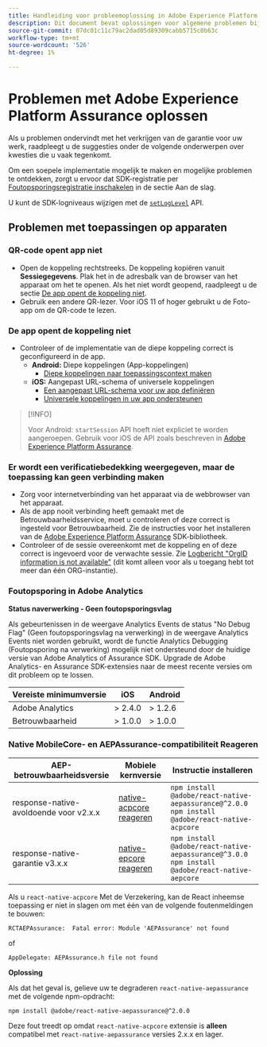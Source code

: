 ```yaml
---
title: Handleiding voor probleemoplossing in Adobe Experience Platform Assurance
description: Dit document bevat oplossingen voor algemene problemen bij het gebruik van Adobe Experience Platform Assurance.
source-git-commit: 07dc01c11c79ac2dad05d89309cabb5715c0b63c
workflow-type: tm+mt
source-wordcount: '526'
ht-degree: 1%

---
```



# Problemen met Adobe Experience Platform Assurance oplossen

Als u problemen ondervindt met het verkrijgen van de garantie voor uw werk, raadpleegt u de suggesties onder de volgende onderwerpen over kwesties die u vaak tegenkomt.

Om een soepele implementatie mogelijk te maken en mogelijke problemen te ontdekken, zorgt u ervoor dat SDK-registratie per [Foutopsporingsregistratie inschakelen](https://developer.adobe.com/client-sdks/documentation/getting-started/enable-debug-logging/) in de sectie Aan de slag.

U kunt de SDK-logniveaus wijzigen met de [`setLogLevel`](https://developer.adobe.com/client-sdks/documentation/mobile-core/api-reference/#setloglevel) API.

## Problemen met toepassingen op apparaten

### QR-code opent app niet

* Open de koppeling rechtstreeks. De koppeling kopiëren vanuit **Sessiegegevens**. Plak het in de adresbalk van de browser van het apparaat om het te openen. Als het niet wordt geopend, raadpleegt u de sectie [De app opent de koppeling niet](#app-does-not-open-link).
* Gebruik een andere QR-lezer. Voor iOS 11 of hoger gebruikt u de Foto-app om de QR-code te lezen.

### De app opent de koppeling niet

* Controleer of de implementatie van de diepe koppeling correct is geconfigureerd in de app.
   * **Android:** Diepe koppelingen (App-koppelingen)
      * [Diepe koppelingen naar toepassingscontext maken](https://developer.android.com/training/app-links/deep-linking)
   * **iOS:** Aangepast URL-schema of universele koppelingen
      * [Een aangepast URL-schema voor uw app definiëren](https://developer.apple.com/documentation/uikit/inter-process_communication/allowing_apps_and_websites_to_link_to_your_content/defining_a_custom_url_scheme_for_your_app)
      * [Universele koppelingen in uw app ondersteunen](https://developer.apple.com/documentation/uikit/inter-process_communication/allowing_apps_and_websites_to_link_to_your_content/supporting_universal_links_in_your_app)

>[!INFO]
>
>Voor Android: `startSession` API hoeft niet expliciet te worden aangeroepen. Gebruik voor iOS de API zoals beschreven in [Adobe Experience Platform Assurance](https://developer.adobe.com/client-sdks/documentation/platform-assurance-sdk/#register-aepassurance-with-mobile-core).

### Er wordt een verificatiebedekking weergegeven, maar de toepassing kan geen verbinding maken

* Zorg voor internetverbinding van het apparaat via de webbrowser van het apparaat.
* Als de app nooit verbinding heeft gemaakt met de Betrouwbaarheidsservice, moet u controleren of deze correct is ingesteld voor Betrouwbaarheid. Zie de instructies voor het installeren van de [Adobe Experience Platform Assurance](./tutorials/implement-assurance.md) SDK-bibliotheek.
* Controleer of de sessie overeenkomt met de koppeling en of deze correct is ingevoerd voor de verwachte sessie. Zie [Logbericht &quot;OrgID information is not available&quot;](https://developer.adobe.com/client-sdks/documentation/platform-assurance-sdk/common-issues/#orgid-information-is-not-available) (dit komt alleen voor als u toegang hebt tot meer dan één ORG-instantie).

### Foutopsporing in Adobe Analytics

**Status naverwerking - Geen foutopsporingsvlag**

Als gebeurtenissen in de weergave Analytics Events de status &quot;No Debug Flag&quot; (Geen foutopsporingsvlag na verwerking) in de weergave Analytics Events niet worden gebruikt, wordt de functie Analytics Debugging (Foutopsporing na verwerking) mogelijk niet ondersteund door de huidige versie van Adobe Analytics of Assurance SDK.
Upgrade de Adobe Analytics- en Assurance SDK-extensies naar de meest recente versies om dit probleem op te lossen.

| Vereiste minimumversie | iOS | Android |
| --------------------------- | --- | ------- |
| Adobe Analytics | > 2.4.0 | > 1.2.6 |
| Betrouwbaarheid | > 1.0.0 | > 1.0.0 |

### Native MobileCore- en AEPAssurance-compatibiliteit Reageren

| AEP-betrouwbaarheidsversie | Mobiele kernversie | Instructie installeren |
| --------------------- | ------------------- | ------------------- |
| response-native-avoldoende voor v2.x.x | [native-acpcore reageren](https://www.npmjs.com/package/@adobe/react-native-acpcore) | `npm install @adobe/react-native-aepassurance@^2.0.0` <br/>`npm install @adobe/react-native-acpcore` |
| response-native-garantie v3.x.x | [native-epcore reageren](https://www.npmjs.com/package/@adobe/react-native-aepcore) | `npm install @adobe/react-native-aepassurance@^3.0.0` <br/>`npm install @adobe/react-native-aepcore` |

Als u `react-native-acpcore` Met de Verzekering, kan de React inheemse toepassing er niet in slagen om met één van de volgende foutenmeldingen te bouwen:

```
RCTAEPAssurance:  Fatal error: Module 'AEPAssurance' not found
```

of

```
AppDelegate: AEPAssurance.h file not found
```

**Oplossing**

Als dat het geval is, gelieve uw te degraderen `react-native-aepassurance` met de volgende npm-opdracht:

```shell
npm install @adobe/react-native-aepassurance@^2.0.0
```

Deze fout treedt op omdat `react-native-acpcore` extensie is **alleen** compatibel met `react-native-aepassurance` versies 2.x.x en lager.
